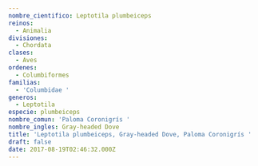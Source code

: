 ```yaml
---
nombre_cientifico: Leptotila plumbeiceps
reinos:
  - Animalia
divisiones:
  - Chordata
clases:
  - Aves
ordenes:
  - Columbiformes
familias:
  - 'Columbidae '
generos:
  - Leptotila
especie: plumbeiceps
nombre_comun: 'Paloma Coronigrís '
nombre_ingles: Gray-headed Dove
title: 'Leptotila plumbeiceps, Gray-headed Dove, Paloma Coronigrís '
draft: false
date: 2017-08-19T02:46:32.000Z
---
```


